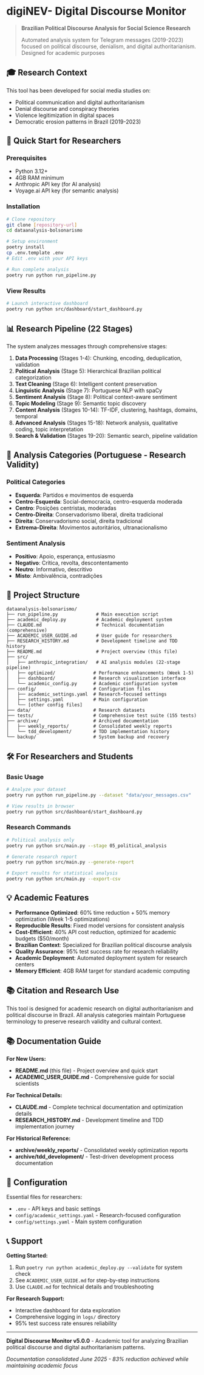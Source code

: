 # digiNEV- Digital Discourse Monitor


> **Brazilian Political Discourse Analysis for Social Science Research**
> 
> Automated analysis system for Telegram messages (2019-2023) focused on political discourse, denialism, and digital authoritarianism. Designed for academic purposes

## 🎓 Research Context

This tool has been developed for social media studies on:
- Political communication and digital authoritarianism
- Denial discourse and conspiracy theories
- Violence legitimization in digital spaces
- Democratic erosion patterns in Brazil (2019-2023)

## 🚀 Quick Start for Researchers

### Prerequisites
- Python 3.12+
- 4GB RAM minimum
- Anthropic API key (for AI analysis)
- Voyage.ai API key (for semantic analysis)

### Installation
```bash
# Clone repository
git clone [repository-url]
cd dataanalysis-bolsonarismo

# Setup environment
poetry install
cp .env.template .env
# Edit .env with your API keys

# Run complete analysis
poetry run python run_pipeline.py
```

### View Results
```bash
# Launch interactive dashboard
poetry run python src/dashboard/start_dashboard.py
```

## 📊 Research Pipeline (22 Stages)

The system analyzes messages through comprehensive stages:

1. **Data Processing** (Stages 1-4): Chunking, encoding, deduplication, validation
2. **Political Analysis** (Stage 5): Hierarchical Brazilian political categorization
3. **Text Cleaning** (Stage 6): Intelligent content preservation
4. **Linguistic Analysis** (Stage 7): Portuguese NLP with spaCy
5. **Sentiment Analysis** (Stage 8): Political context-aware sentiment
6. **Topic Modeling** (Stage 9): Semantic topic discovery
7. **Content Analysis** (Stages 10-14): TF-IDF, clustering, hashtags, domains, temporal
8. **Advanced Analysis** (Stages 15-18): Network analysis, qualitative coding, topic interpretation
9. **Search & Validation** (Stages 19-20): Semantic search, pipeline validation

## 🔬 Analysis Categories (Portuguese - Research Validity)

### Political Categories
- **Esquerda**: Partidos e movimentos de esquerda
- **Centro-Esquerda**: Social-democracia, centro-esquerda moderada
- **Centro**: Posições centristas, moderadas
- **Centro-Direita**: Conservadorismo liberal, direita tradicional
- **Direita**: Conservadorismo social, direita tradicional
- **Extrema-Direita**: Movimentos autoritários, ultranacionalismo

### Sentiment Analysis
- **Positivo**: Apoio, esperança, entusiasmo
- **Negativo**: Crítica, revolta, descontentamento
- **Neutro**: Informativo, descritivo
- **Misto**: Ambivalência, contradições

## 📁 Project Structure

```
dataanalysis-bolsonarismo/
├── run_pipeline.py              # Main execution script
├── academic_deploy.py           # Academic deployment system
├── CLAUDE.md                    # Technical documentation (comprehensive)
├── ACADEMIC_USER_GUIDE.md       # User guide for researchers
├── RESEARCH_HISTORY.md          # Development timeline and TDD history
├── README.md                    # Project overview (this file)
├── src/
│   ├── anthropic_integration/   # AI analysis modules (22-stage pipeline)
│   ├── optimized/              # Performance enhancements (Week 1-5)
│   ├── dashboard/              # Research visualization interface
│   └── academic_config.py      # Academic configuration system
├── config/                     # Configuration files
│   ├── academic_settings.yaml  # Research-focused settings
│   ├── settings.yaml           # Main configuration
│   └── [other config files]
├── data/                       # Research datasets
├── tests/                      # Comprehensive test suite (155 tests)
├── archive/                    # Archived documentation
│   ├── weekly_reports/         # Consolidated weekly reports
│   └── tdd_development/        # TDD implementation history
└── backup/                     # System backup and recovery
```

## 🛠️ For Researchers and Students

### Basic Usage
```bash
# Analyze your dataset
poetry run python run_pipeline.py --dataset "data/your_messages.csv"

# View results in browser
poetry run python src/dashboard/start_dashboard.py
```

### Research Commands
```bash
# Political analysis only
poetry run python src/main.py --stage 05_political_analysis

# Generate research report
poetry run python src/main.py --generate-report

# Export results for statistical analysis
poetry run python src/main.py --export-csv
```

## 💡 Academic Features

- **Performance Optimized**: 60% time reduction + 50% memory optimization (Week 1-5 optimizations)
- **Reproducible Results**: Fixed model versions for consistent analysis  
- **Cost-Efficient**: 40% API cost reduction, optimized for academic budgets ($50/month)
- **Brazilian Context**: Specialized for Brazilian political discourse analysis
- **Quality Assurance**: 95% test success rate for research reliability
- **Academic Deployment**: Automated deployment system for research centers
- **Memory Efficient**: 4GB RAM target for standard academic computing

## 📚 Citation and Research Use

This tool is designed for academic research on digital authoritarianism and political discourse in Brazil. All analysis categories maintain Portuguese terminology to preserve research validity and cultural context.

## 📚 Documentation Guide

**For New Users:**
- **README.md** (this file) - Project overview and quick start
- **ACADEMIC_USER_GUIDE.md** - Comprehensive guide for social scientists

**For Technical Details:**
- **CLAUDE.md** - Complete technical documentation and optimization details
- **RESEARCH_HISTORY.md** - Development timeline and TDD implementation journey

**For Historical Reference:**
- **archive/weekly_reports/** - Consolidated weekly optimization reports
- **archive/tdd_development/** - Test-driven development process documentation

## 🔧 Configuration

Essential files for researchers:
- `.env` - API keys and basic settings
- `config/academic_settings.yaml` - Research-focused configuration
- `config/settings.yaml` - Main system configuration

## 📞 Support

**Getting Started:**
1. Run `poetry run python academic_deploy.py --validate` for system check
2. See `ACADEMIC_USER_GUIDE.md` for step-by-step instructions
3. Use `CLAUDE.md` for technical details and troubleshooting

**For Research Support:**
- Interactive dashboard for data exploration
- Comprehensive logging in `logs/` directory
- 95% test success rate ensures reliability

---

**Digital Discourse Monitor v5.0.0** - Academic tool for analyzing Brazilian political discourse and digital authoritarianism patterns.

*Documentation consolidated June 2025 - 83% reduction achieved while maintaining academic focus*
